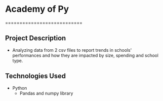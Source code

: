 # Academy of Py
===========================

## Project Description
* Analyzing data from 2 csv files to report trends in schools' performances and how they are impacted by size, spending and school type. 

## Technologies Used
* Python
  + Pandas and numpy library
  


